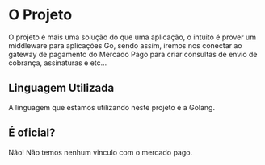 # O Projeto

O projeto é mais uma solução do que uma aplicação, o intuito é prover um middleware para aplicações Go, sendo assim, iremos nos conectar ao gateway de pagamento do Mercado Pago para criar consultas de envio de cobrança, assinaturas e etc...

## Linguagem Utilizada
A linguagem que estamos utilizando neste projeto é a Golang.

## É oficial?
Não! Não temos nenhum vinculo com o mercado pago.
